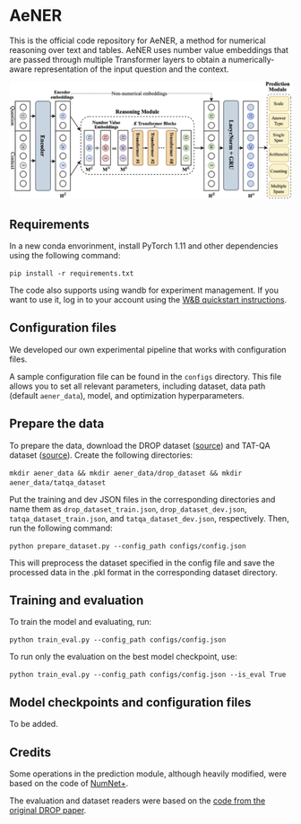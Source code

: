 # AeNER

This is the official code repository for AeNER, a method for numerical reasoning over text and tables. AeNER uses number value embeddings that are passed through multiple Transformer layers to obtain a numerically-aware representation of the input question and the context.

<img src="aener_model.png" alt="" style="zoom:100%;" />

## Requirements

In a new conda envorinment, install PyTorch 1.11 and other dependencies using the following command:

`pip install -r requirements.txt`

The code also supports using wandb for experiment management. If you want to use it, log in to your account using the [W&B quickstart instructions](https://docs.wandb.ai/quickstart).

## Configuration files

We developed our own experimental pipeline that works with configuration files.

A sample configuration file can be found in the `configs` directory. This file allows you to set all relevant parameters, including dataset, data path (default `aener_data`), model, and optimization hyperparameters.

## Prepare the data

To prepare the data, download the DROP dataset ([source](https://leaderboard.allenai.org/drop/submissions/get-started)) and TAT-QA dataset ([source](https://nextplusplus.github.io/TAT-QA/)). Create the following directories:

`mkdir aener_data && mkdir aener_data/drop_dataset && mkdir aener_data/tatqa_dataset`

Put the training and dev JSON files in the corresponding directories and name them as `drop_dataset_train.json`, `drop_dataset_dev.json`, `tatqa_dataset_train.json`, and `tatqa_dataset_dev.json`, respectively. Then, run the following command:

`python prepare_dataset.py --config_path configs/config.json`

This will preprocess the dataset specified in the config file and save the processed data in the .pkl format in the corresponding dataset directory.

## Training and evaluation

To train the model and evaluating, run:

`python train_eval.py --config_path configs/config.json`

To run only the evaluation on the best model checkpoint, use:

`python train_eval.py --config_path configs/config.json --is_eval True`

## Model checkpoints and configuration files

To be added.

## Credits
Some operations in the prediction module, although heavily modified, were based on the code of [NumNet+](https://github.com/llamazing/numnet_plus).

The evaluation and dataset readers were based on the [code from the original DROP paper](https://github.com/allenai/allennlp-reading-comprehension/tree/master/allennlp_rc).
